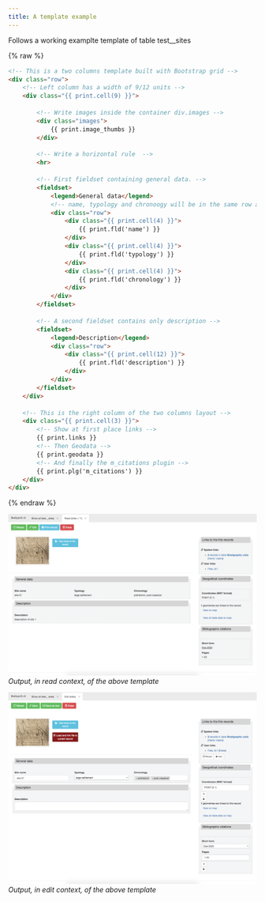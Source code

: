 ```yaml
---
title: A template example
---
```


Follows a working examplte template of table test__sites

{% raw %}
```html
<!-- This is a two columns template built with Bootstrap grid -->
<div class="row">
    <!-- Left column has a width of 9/12 units -->
    <div class="{{ print.cell(9) }}">

        <!-- Write images inside the container div.images -->
        <div class="images">
            {{ print.image_thumbs }}
        </div>

        <!-- Write a horizontal rule  -->
        <hr>

        <!-- First fieldset containing general data. -->
        <fieldset>
            <legend>General data</legend>
            <!-- name, typology and chronoogy will be in the same row and will have equal width (4/12 units) -->
            <div class="row">
                <div class="{{ print.cell(4) }}">
                    {{ print.fld('name') }}
                </div>
                <div class="{{ print.cell(4) }}">
                    {{ print.fld('typology') }}
                </div>
                <div class="{{ print.cell(4) }}">
                    {{ print.fld('chronology') }}
                </div>
            </div>
        </fieldset>

        <!-- A second fieldset contains only description -->
        <fieldset>
            <legend>Description</legend>
            <div class="row">
                <div class="{{ print.cell(12) }}">
                    {{ print.fld('description') }}
                </div>
            </div>
        </fieldset>
    </div>

    <!-- This is the right column of the two columns layout -->
    <div class="{{ print.cell(3) }}">
        <!-- Show at first place links -->
        {{ print.links }}
        <!-- Then Geodata -->
        {{ print.geodata }}
        <!-- And finally the m_citations plugin -->
        {{ print.plg('m_citations') }}
    </div>
</div>
```
{% endraw %}


![screenshot](./../images/template-system/example-read.png "Output, in read context, of the above template") 
*Output, in read context, of the above template*

![screenshot](./../images/template-system/example-edit.png "Output, in edit context, of the above template") 
*Output, in edit context, of the above template*
